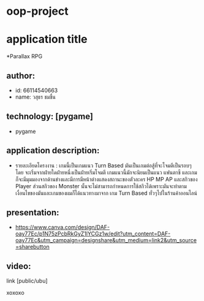# oop-project
# application title
*Parallax RPG
## author: 
  * id: 66114540663
  * name: วสุธร ชมชื่น
    
## technology: [pygame]
* pygame

## application description: 
* รายละเอียดโครงงาน :
เกมนี้เป็นเกมแนว  Turn Based มันเป็นเกมต่อสู้ที่จะโจมตีเป็นรอบๆโดย จะเริ่มจากฝ่ายใดฝ่ายหนึ่งเป็นฝ่ายเริ่มโจมตี เกมแนวนี้มักจะนิยมเป็นแนว แฟนตาซี และเกมก็จะมีมุมมองจากด้านข่างและมีการมีหน้าต่างแสดงสถานะของตัวละคร HP MP AP และสกิวของ Player ส่วนสกิวของ Monster นั้นจะไม่สามารถกำหนดการใช้สกิวได้เพราะมันจะทำตาม
เงื่อนไขของมันและเกมของผมก็ได้แนวทางมาจาก เกม Turn Based ทั่วๆไปในร้านค้าออนไลน์

## presentation: 
* https://www.canva.com/design/DAF-oay77Ec/p1N75zPcbRkGyZ1lYCGz1w/edit?utm_content=DAF-oay77Ec&utm_campaign=designshare&utm_medium=link2&utm_source=sharebutton
## video: 
link [public/ubu]
 
 
xoxoxo
